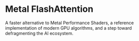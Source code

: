 # Metal FlashAttention

A faster alternative to Metal Performance Shaders, a reference implementation of modern GPU algorithms, and a step toward defragmenting the AI ecosystem.
